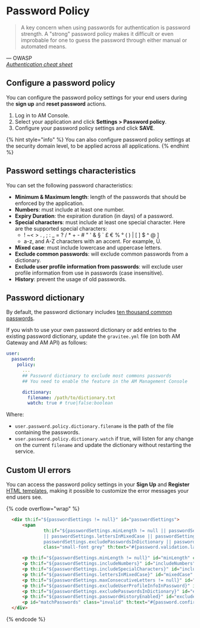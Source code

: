 # Password Policy

> A key concern when using passwords for authentication is password strength. A "strong" password policy makes it difficult or even improbable for one to guess the password through either manual or automated means.

— OWASP\
[_Authentication cheat sheet_](https://cheatsheetseries.owasp.org/cheatsheets/Authentication\_Cheat\_Sheet.html#implement-proper-password-strength-controls)

## Configure a password policy

You can configure the password policy settings for your end users during the **sign up** and **reset password** actions.

1. Log in to AM Console.
2. Select your application and click **Settings > Password policy**.
3. Configure your password policy settings and click **SAVE**.

{% hint style="info" %}
You can also configure password policy settings at the security domain level, to be applied across all applications.
{% endhint %}

## Password settings characteristics

You can set the following password characteristics:

* **Minimum & Maximum length**: length of the passwords that should be enforced by the application.
* **Numbers**: must include at least one number.
* **Expiry Duration**: the expiration duration (in days) of a password.
* **Special characters**: must include at least one special character. Here are the supported special characters: &#x20;
  * ! \~< > . , ; : \_ = ? / \* + - # " ' & § \` £ € % ° ( ) | \[ ] $ ^ @ ]&#x20;
  * &#x20;a-z, and A-Z characters with an accent. For example, Ü.&#x20;
* **Mixed case**: must include lowercase and uppercase letters.
* **Exclude common passwords**: will exclude common passwords from a dictionary.
* **Exclude user profile information from passwords**: will exclude user profile information from use in passwords (case insensitive).
* **History**: prevent the usage of old passwords.

## Password dictionary

By default, the password dictionary includes [ten thousand common passwords](https://github.com/danielmiessler/SecLists/blob/master/Passwords/Common-Credentials/10k-most-common.txt).

If you wish to use your own password dictionary or add entries to the existing password dictionary, update the `gravitee.yml` file (on both AM Gateway and AM API) as follows:

```yaml
user:
  password:
    policy:
      ...
      ## Password dictionary to exclude most commons passwords
      ## You need to enable the feature in the AM Management Console

      dictionary:
        filename: /path/to/dictionary.txt
        watch: true # true|false:boolean
```

Where:

* `user.password.policy.dictionary.filename` is the path of the file containing the passwords.
* `user.password.policy.dictionary.watch` if true, will listen for any change on the current `filename` and update the dictionary without restarting the service.

## Custom UI errors

You can access the password policy settings in your **Sign Up** and **Register** [HTML templates](../branding/#custom-pages), making it possible to customize the error messages your end users see.

{% code overflow="wrap" %}
```html
  <div th:if="${passwordSettings != null}" id="passwordSettings">
      <span
              th:if="${passwordSettings.minLength != null || passwordSettings.includeNumbers || passwordSettings.includeSpecialCharacters
              || passwordSettings.lettersInMixedCase || passwordSettings.maxConsecutiveLetters != null ||
              passwordSettings.excludePasswordsInDictionary || passwordSettings.excludeUserProfileInfoInPassword}"
              class="small-font grey" th:text="#{password.validation.label}"/>

      <p th:if="${passwordSettings.minLength != null}" id="minLength" class="invalid"><span th:text="#{password.minLength.before}" /> <span th:text="${passwordSettings.minLength}"/> <span th:text="#{password.minLength.after}"/></p>
      <p th:if="${passwordSettings.includeNumbers}" id="includeNumbers" class="invalid" th:text="#{password.include.numbers}" />
      <p th:if="${passwordSettings.includeSpecialCharacters}" id="includeSpecialChar" class="invalid" th:text="#{password.include.special.characters}" />
      <p th:if="${passwordSettings.lettersInMixedCase}" id="mixedCase" class="invalid" th:text="#{password.letters.mixed.cases}" />
      <p th:if="${passwordSettings.maxConsecutiveLetters != null}" id="maxConsecutiveLetters" class="valid" ><span th:text="#{password.max.consecutive.letters.before}" /> <span th:text="${passwordSettings.maxConsecutiveLetters}"/> <span th:text="#{password.max.consecutive.letters.after}" /></p>
      <p th:if="${passwordSettings.excludeUserProfileInfoInPassword}" id="excludeUserProfileInfoInPassword" class="invalid" th:text="#{password.exclude.user.info}"/>
      <p th:if="${passwordSettings.excludePasswordsInDictionary}" id="excludePasswordsInDictionary" class="black" th:text="#{password.exclude.common.passwords}"/>
      <p th:if="${passwordSettings.passwordHistoryEnabled}" id="excludePasswordsInHistory" class="invalid"><span th:text="#{password.history.before}" /> <span th:text="${passwordSettings.oldPasswords}"/> <span th:text="#{password.history.after}"/></p>
      <p id="matchPasswords" class="invalid" th:text="#{password.confirmation.match}"/>
  </div>
```
{% endcode %}
